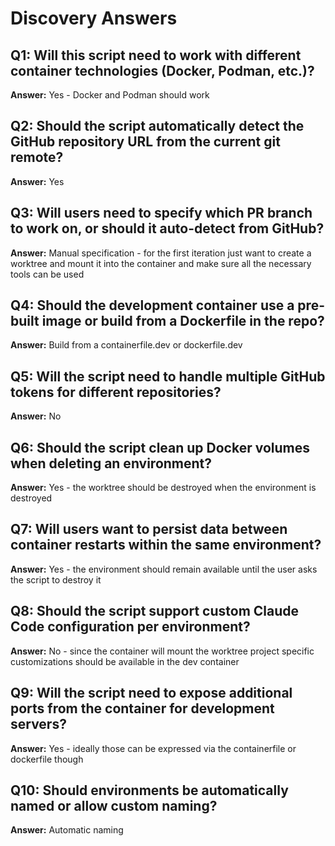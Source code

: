 # Discovery Answers

## Q1: Will this script need to work with different container technologies (Docker, Podman, etc.)?
**Answer:** Yes - Docker and Podman should work

## Q2: Should the script automatically detect the GitHub repository URL from the current git remote?
**Answer:** Yes

## Q3: Will users need to specify which PR branch to work on, or should it auto-detect from GitHub?
**Answer:** Manual specification - for the first iteration just want to create a worktree and mount it into the container and make sure all the necessary tools can be used

## Q4: Should the development container use a pre-built image or build from a Dockerfile in the repo?
**Answer:** Build from a containerfile.dev or dockerfile.dev

## Q5: Will the script need to handle multiple GitHub tokens for different repositories?
**Answer:** No

## Q6: Should the script clean up Docker volumes when deleting an environment?
**Answer:** Yes - the worktree should be destroyed when the environment is destroyed

## Q7: Will users want to persist data between container restarts within the same environment?
**Answer:** Yes - the environment should remain available until the user asks the script to destroy it

## Q8: Should the script support custom Claude Code configuration per environment?
**Answer:** No - since the container will mount the worktree project specific customizations should be available in the dev container

## Q9: Will the script need to expose additional ports from the container for development servers?
**Answer:** Yes - ideally those can be expressed via the containerfile or dockerfile though

## Q10: Should environments be automatically named or allow custom naming?
**Answer:** Automatic naming